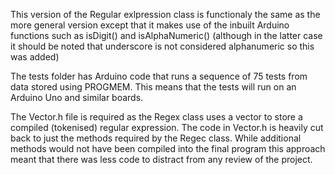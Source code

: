 This version of the Regular exlpression class is functionaly the same as the more general version except that it makes use of the inbuilt Arduino functions such as isDigit() and isAlphaNumeric() (although in the latter case it should be noted that underscore is not considered alphanumeric so this was added)

The tests folder has Arduino code that runs a sequence of 75 tests from data stored using PROGMEM. This means that the tests will run on an Arduino Uno and similar boards.

The Vector.h file is required as the Regex class uses a vector to store a compiled (tokenised) regular expression. The code in Vector.h is heavily cut back to just the methods required by the Regec class. While additional methods would not have been compiled into the final program this approach meant that there was less code to distract from any review of the project.
